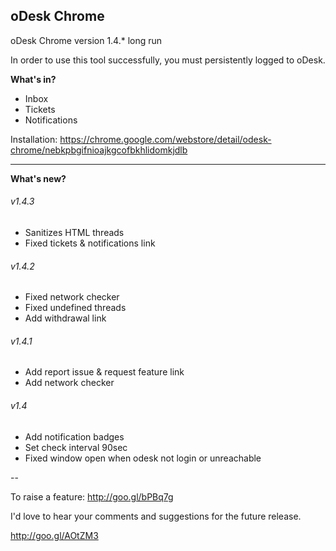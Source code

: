 oDesk Chrome
---

oDesk Chrome version 1.4.* long run

In order to use this tool successfully, you must persistently logged to oDesk.

**What's in?**
- Inbox
- Tickets
- Notifications

Installation:
https://chrome.google.com/webstore/detail/odesk-chrome/nebkpbgifnioajkgcofbkhlidomkjdlb

---

**What's new?**
###### v1.4.3
- Sanitizes HTML threads
- Fixed tickets & notifications link

###### v1.4.2
- Fixed network checker
- Fixed undefined threads
- Add withdrawal link

###### v1.4.1
- Add report issue & request feature link
- Add network checker

###### v1.4
- Add notification badges
- Set check interval 90sec
- Fixed window open when odesk not login or unreachable

--

To raise a feature: http://goo.gl/bPBq7g

I'd love to hear your comments and suggestions for the future release. 

http://goo.gl/AOtZM3
